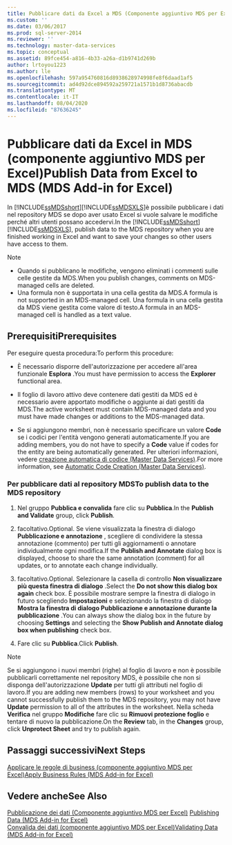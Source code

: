 ```yaml
---
title: Pubblicare dati da Excel a MDS (Componente aggiuntivo MDS per Excel) | Microsoft Docs
ms.custom: ''
ms.date: 03/06/2017
ms.prod: sql-server-2014
ms.reviewer: ''
ms.technology: master-data-services
ms.topic: conceptual
ms.assetid: 89fce454-a816-4b33-a26a-d1b9741d269b
author: lrtoyou1223
ms.author: lle
ms.openlocfilehash: 597a954760816d8938628974998fe8f6daad1af5
ms.sourcegitcommit: ad4d92dce894592a259721a1571b1d8736abacdb
ms.translationtype: MT
ms.contentlocale: it-IT
ms.lasthandoff: 08/04/2020
ms.locfileid: "87636245"
---
```

# <a name="publish-data-from-excel-to-mds-mds-add-in-for-excel"></a><span data-ttu-id="b9a81-102">Pubblicare dati da Excel in MDS (componente aggiuntivo MDS per Excel)</span><span class="sxs-lookup"><span data-stu-id="b9a81-102">Publish Data from Excel to MDS (MDS Add-in for Excel)</span></span>
  <span data-ttu-id="b9a81-103">In [!INCLUDE[ssMDSshort](../../includes/ssmdsshort-md.md)][!INCLUDE[ssMDSXLS](../../includes/ssmdsxls-md.md)]è possibile pubblicare i dati nel repository MDS se dopo aver usato Excel si vuole salvare le modifiche perché altri utenti possano accedervi.</span><span class="sxs-lookup"><span data-stu-id="b9a81-103">In the [!INCLUDE[ssMDSshort](../../includes/ssmdsshort-md.md)][!INCLUDE[ssMDSXLS](../../includes/ssmdsxls-md.md)], publish data to the MDS repository when you are finished working in Excel and want to save your changes so other users have access to them.</span></span>  
  
> [!NOTE]
>  -   <span data-ttu-id="b9a81-104">Quando si pubblicano le modifiche, vengono eliminati i commenti sulle celle gestite da MDS.</span><span class="sxs-lookup"><span data-stu-id="b9a81-104">When you publish changes, comments on MDS-managed cells are deleted.</span></span>  
> -   <span data-ttu-id="b9a81-105">Una formula non è supportata in una cella gestita da MDS.</span><span class="sxs-lookup"><span data-stu-id="b9a81-105">A formula is not supported in an MDS-managed cell.</span></span> <span data-ttu-id="b9a81-106">Una formula in una cella gestita da MDS viene gestita come valore di testo.</span><span class="sxs-lookup"><span data-stu-id="b9a81-106">A formula in an MDS-managed cell is handled as a text value.</span></span>  
  
## <a name="prerequisites"></a><span data-ttu-id="b9a81-107">Prerequisiti</span><span class="sxs-lookup"><span data-stu-id="b9a81-107">Prerequisites</span></span>  
 <span data-ttu-id="b9a81-108">Per eseguire questa procedura:</span><span class="sxs-lookup"><span data-stu-id="b9a81-108">To perform this procedure:</span></span>  
  
-   <span data-ttu-id="b9a81-109">È necessario disporre dell'autorizzazione per accedere all'area funzionale **Esplora** .</span><span class="sxs-lookup"><span data-stu-id="b9a81-109">You must have permission to access the **Explorer** functional area.</span></span>  
  
-   <span data-ttu-id="b9a81-110">Il foglio di lavoro attivo deve contenere dati gestiti da MDS ed è necessario avere apportato modifiche o aggiunte ai dati gestiti da MDS.</span><span class="sxs-lookup"><span data-stu-id="b9a81-110">The active worksheet must contain MDS-managed data and you must have made changes or additions to the MDS-managed data.</span></span>  
  
-   <span data-ttu-id="b9a81-111">Se si aggiungono membri, non è necessario specificare un valore **Code** se i codici per l'entità vengono generati automaticamente.</span><span class="sxs-lookup"><span data-stu-id="b9a81-111">If you are adding members, you do not have to specify a **Code** value if codes for the entity are being automatically generated.</span></span> <span data-ttu-id="b9a81-112">Per ulteriori informazioni, vedere [creazione automatica di codice &#40;Master Data Services&#41;](../automatic-code-creation-master-data-services.md).</span><span class="sxs-lookup"><span data-stu-id="b9a81-112">For more information, see [Automatic Code Creation &#40;Master Data Services&#41;](../automatic-code-creation-master-data-services.md).</span></span>  
  
### <a name="to-publish-data-to-the-mds-repository"></a><span data-ttu-id="b9a81-113">Per pubblicare dati al repository MDS</span><span class="sxs-lookup"><span data-stu-id="b9a81-113">To publish data to the MDS repository</span></span>  
  
1.  <span data-ttu-id="b9a81-114">Nel gruppo **Pubblica e convalida** fare clic su **Pubblica**.</span><span class="sxs-lookup"><span data-stu-id="b9a81-114">In the **Publish and Validate** group, click **Publish**.</span></span>  
  
2.  <span data-ttu-id="b9a81-115">facoltativo.</span><span class="sxs-lookup"><span data-stu-id="b9a81-115">Optional.</span></span> <span data-ttu-id="b9a81-116">Se viene visualizzata la finestra di dialogo **Pubblicazione e annotazione** , scegliere di condividere la stessa annotazione (commento) per tutti gli aggiornamenti o annotare individualmente ogni modifica.</span><span class="sxs-lookup"><span data-stu-id="b9a81-116">If the **Publish and Annotate** dialog box is displayed, choose to share the same annotation (comment) for all updates, or to annotate each change individually.</span></span>  
  
3.  <span data-ttu-id="b9a81-117">facoltativo.</span><span class="sxs-lookup"><span data-stu-id="b9a81-117">Optional.</span></span> <span data-ttu-id="b9a81-118">Selezionare la casella di controllo **Non visualizzare più questa finestra di dialogo** .</span><span class="sxs-lookup"><span data-stu-id="b9a81-118">Select the **Do not show this dialog box again** check box.</span></span> <span data-ttu-id="b9a81-119">È possibile mostrare sempre la finestra di dialogo in futuro scegliendo **Impostazioni** e selezionando la finestra di dialogo **Mostra la finestra di dialogo Pubblicazione e annotazione durante la pubblicazione** .</span><span class="sxs-lookup"><span data-stu-id="b9a81-119">You can always show the dialog box in the future by choosing **Settings** and selecting the **Show Publish and Annotate dialog box when publishing** check box.</span></span>  
  
4.  <span data-ttu-id="b9a81-120">Fare clic su **Pubblica**.</span><span class="sxs-lookup"><span data-stu-id="b9a81-120">Click **Publish**.</span></span>  
  
> [!NOTE]  
>  <span data-ttu-id="b9a81-121">Se si aggiungono i nuovi membri (righe) al foglio di lavoro e non è possibile pubblicarli correttamente nel repository MDS, è possibile che non si disponga dell'autorizzazione **Update** per tutti gli attributi nel foglio di lavoro.</span><span class="sxs-lookup"><span data-stu-id="b9a81-121">If you are adding new members (rows) to your worksheet and you cannot successfully publish them to the MDS repository, you may not have **Update** permission to all of the attributes in the worksheet.</span></span> <span data-ttu-id="b9a81-122">Nella scheda **Verifica** nel gruppo **Modifiche** fare clic su **Rimuovi protezione foglio** e tentare di nuovo la pubblicazione.</span><span class="sxs-lookup"><span data-stu-id="b9a81-122">On the **Review** tab, in the **Changes** group, click **Unprotect Sheet** and try to publish again.</span></span>  
  
## <a name="next-steps"></a><span data-ttu-id="b9a81-123">Passaggi successivi</span><span class="sxs-lookup"><span data-stu-id="b9a81-123">Next Steps</span></span>  
 [<span data-ttu-id="b9a81-124">Applicare le regole di business &#40;componente aggiuntivo MDS per Excel&#41;</span><span class="sxs-lookup"><span data-stu-id="b9a81-124">Apply Business Rules &#40;MDS Add-in for Excel&#41;</span></span>](apply-business-rules-mds-add-in-for-excel.md)  
  
## <a name="see-also"></a><span data-ttu-id="b9a81-125">Vedere anche</span><span class="sxs-lookup"><span data-stu-id="b9a81-125">See Also</span></span>  
 <span data-ttu-id="b9a81-126">[Pubblicazione dei dati &#40;Componente aggiuntivo MDS per Excel&#41;](overview-importing-data-from-excel-mds-add-in-for-excel.md) </span><span class="sxs-lookup"><span data-stu-id="b9a81-126">[Publishing Data &#40;MDS Add-in for Excel&#41;](overview-importing-data-from-excel-mds-add-in-for-excel.md) </span></span>  
 [<span data-ttu-id="b9a81-127">Convalida dei dati &#40;componente aggiuntivo MDS per Excel&#41;</span><span class="sxs-lookup"><span data-stu-id="b9a81-127">Validating Data &#40;MDS Add-in for Excel&#41;</span></span>](validating-data-mds-add-in-for-excel.md)  
  
  
